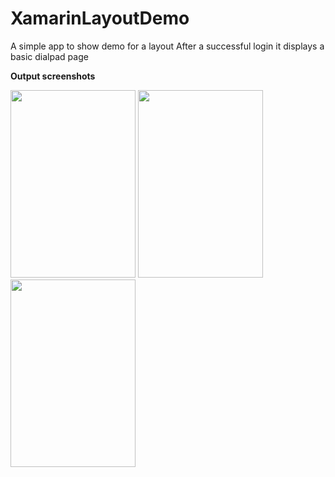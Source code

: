 # XamarinLayoutDemo
A simple app to show demo for a layout 
After a successful login it displays a basic dialpad page
<p><b>Output screenshots</b></p>
<img src="https://user-images.githubusercontent.com/83070020/118506093-a5ad6800-b74a-11eb-9eed-215db8bcc687.png" width="200" height="300">
<img src="https://user-images.githubusercontent.com/83070020/118506093-a5ad6800-b74a-11eb-9eed-215db8bcc687.png" width="200" height="300">
<img src="https://user-images.githubusercontent.com/83070020/118506142-af36d000-b74a-11eb-8f0e-a07e0800bcde.png" width="200" height="300">
